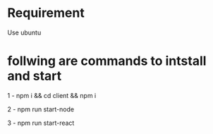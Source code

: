 # Requirement
Use ubuntu 
# follwing are commands to intstall and start
 
1 - npm i && cd client && npm i

2 - npm run start-node 

3 - npm run start-react